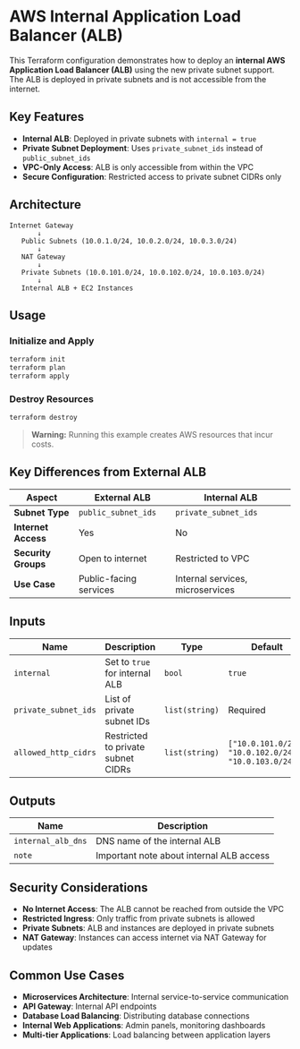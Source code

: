 # AWS Internal Application Load Balancer (ALB)

This Terraform configuration demonstrates how to deploy an **internal AWS Application Load Balancer (ALB)** using the new private subnet support. The ALB is deployed in private subnets and is not accessible from the internet.

## Key Features

- **Internal ALB**: Deployed in private subnets with `internal = true`
- **Private Subnet Deployment**: Uses `private_subnet_ids` instead of `public_subnet_ids`
- **VPC-Only Access**: ALB is only accessible from within the VPC
- **Secure Configuration**: Restricted access to private subnet CIDRs only

## Architecture

```plaintext
Internet Gateway
       ↓
   Public Subnets (10.0.1.0/24, 10.0.2.0/24, 10.0.3.0/24)
       ↓
   NAT Gateway
       ↓
   Private Subnets (10.0.101.0/24, 10.0.102.0/24, 10.0.103.0/24)
       ↓
   Internal ALB + EC2 Instances
```

## Usage

### **Initialize and Apply**

```bash
terraform init
terraform plan
terraform apply
```

### **Destroy Resources**

```bash
terraform destroy
```

> **Warning:** Running this example creates AWS resources that incur costs.

## Key Differences from External ALB

| Aspect | External ALB | Internal ALB |
|--------|--------------|--------------|
| **Subnet Type** | `public_subnet_ids` | `private_subnet_ids` |
| **Internet Access** | Yes | No |
| **Security Groups** | Open to internet | Restricted to VPC |
| **Use Case** | Public-facing services | Internal services, microservices |

## Inputs

| Name | Description | Type | Default |
|------|-------------|------|---------|
| `internal` | Set to `true` for internal ALB | `bool` | `true` |
| `private_subnet_ids` | List of private subnet IDs | `list(string)` | Required |
| `allowed_http_cidrs` | Restricted to private subnet CIDRs | `list(string)` | `["10.0.101.0/24", "10.0.102.0/24", "10.0.103.0/24"]` |

## Outputs

| Name | Description |
|------|-------------|
| `internal_alb_dns` | DNS name of the internal ALB |
| `note` | Important note about internal ALB access |

## Security Considerations

- **No Internet Access**: The ALB cannot be reached from outside the VPC
- **Restricted Ingress**: Only traffic from private subnets is allowed
- **Private Subnets**: ALB and instances are deployed in private subnets
- **NAT Gateway**: Instances can access internet via NAT Gateway for updates

## Common Use Cases

- **Microservices Architecture**: Internal service-to-service communication
- **API Gateway**: Internal API endpoints
- **Database Load Balancing**: Distributing database connections
- **Internal Web Applications**: Admin panels, monitoring dashboards
- **Multi-tier Applications**: Load balancing between application layers
